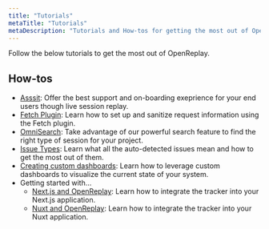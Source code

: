 ```yaml
---
title: "Tutorials"
metaTitle: "Tutorials"
metaDescription: "Tutorials and How-tos for getting the most out of OpenReplay."
---
```


Follow the below tutorials to get the most out of OpenReplay.

## How-tos
- [Asssit](/tutorials/assist): Offer the best support and on-boarding exeprience for your end users though live session replay.
- [Fetch Plugin](/tutorials/fetch): Learn how to set up and sanitize request information using the Fetch plugin.
- [OmniSearch](/tutorials/omnisearch): Take advantage of our powerful search feature to find the right type of session for your project.
- [Issue Types](/tutorials/issues): Learn what all the auto-detected issues mean and how to get the most out of them.
- [Creating custom dashboards](/tutorials/custom-dashboard): Learn how to leverage custom dashboards to visualize the current state of your system.
- Getting started with...
   - [Next.js and OpenReplay](/tutorials/next): Learn how to integrate the tracker into your Next.js application.
   - [Nuxt and OpenReplay](/tutorials/nuxt): Learn how to integrate the tracker into your Nuxt application.